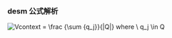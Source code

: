 ### desm 公式解析

<img src="https://latex.codecogs.com/gif.latex?Vcontext&space;=&space;\frac&space;{\sum&space;{q_j}}{|Q|}&space;where&space;\&space;q_j&space;\in&space;Q" title="Vcontext = \frac {\sum {q_j}}{|Q|} where \ q_j \in Q" />
